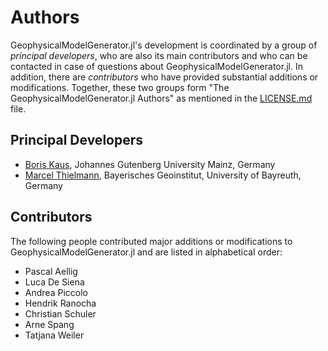 # Authors

GeophysicalModelGenerator.jl's development is coordinated by a group of *principal developers*,
who are also its main contributors and who can be contacted in case of
questions about GeophysicalModelGenerator.jl. In addition, there are *contributors* who have
provided substantial additions or modifications. Together, these two groups form
"The GeophysicalModelGenerator.jl Authors" as mentioned in the [LICENSE.md](LICENSE.md) file.

## Principal Developers
* [Boris Kaus](https://www.geosciences.uni-mainz.de/geophysics-and-geodynamics/team/univ-prof-dr-boris-kaus/),
  Johannes Gutenberg University Mainz, Germany
* [Marcel Thielmann](https://quakeid.github.io/author/marcel-thielmann/),
  Bayerisches Geoinstitut, University of Bayreuth, Germany


## Contributors
The following people contributed major additions or modifications to GeophysicalModelGenerator.jl and are listed in alphabetical order:

* Pascal Aellig
* Luca De Siena
* Andrea Piccolo
* Hendrik Ranocha 
* Christian Schuler
* Arne Spang
* Tatjana Weiler
